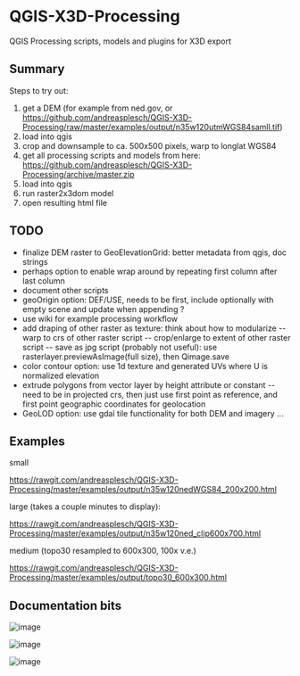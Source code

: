 # QGIS-X3D-Processing
QGIS Processing scripts, models and plugins for X3D export

## Summary
Steps to try out:
1. get a DEM (for example from ned.gov, or https://github.com/andreasplesch/QGIS-X3D-Processing/raw/master/examples/output/n35w120utmWGS84samll.tif)
2. load into qgis
3. crop and downsample to ca. 500x500 pixels, warp to longlat WGS84
4. get all processing scripts and models from here: https://github.com/andreasplesch/QGIS-X3D-Processing/archive/master.zip
5. load into qgis
6. run raster2x3dom model
7. open resulting html file

## TODO

 - finalize DEM raster to GeoElevationGrid: better metadata from qgis, doc strings
 - perhaps option to enable wrap around by repeating first column after last column
 - document other scripts
 - geoOrigin option: DEF/USE, needs to be first, include optionally with empty scene and update when appending ?
 - use wiki for example processing workflow
 - add draping of other raster as texture: think about how to modularize
 -- warp to crs of other raster script
 -- crop/enlarge to extent of other raster script
 -- save as jpg script (probably not useful): use rasterlayer.previewAsImage(full size), then Qimage.save
 - color contour option: use 1d texture and generated UVs where U is normalized elevation
 - extrude polygons from vector layer by height attribute or constant
 -- need to be in projected crs, then just use first point as reference, and first point geographic coordinates for geolocation
 - GeoLOD option: use gdal tile functionality for both DEM and imagery
 ...

## Examples

small

https://rawgit.com/andreasplesch/QGIS-X3D-Processing/master/examples/output/n35w120nedWGS84_200x200.html

large (takes a couple minutes to display):

https://rawgit.com/andreasplesch/QGIS-X3D-Processing/master/examples/output/n35w120ned_clip600x700.html

medium (topo30 resampled to 600x300, 100x v.e.)

https://rawgit.com/andreasplesch/QGIS-X3D-Processing/master/examples/output/topo30_600x300.html

## Documentation bits

![image](https://cloud.githubusercontent.com/assets/6171115/24326416/1e4c637c-1184-11e7-8f70-bb38487f2bc0.png)

![image](https://cloud.githubusercontent.com/assets/6171115/24084642/29768dc8-0cc4-11e7-94d9-34c2ba85075a.png)

![image](https://cloud.githubusercontent.com/assets/6171115/24065920/feda64fc-0b44-11e7-9f4b-8bbc30e31c88.png)
